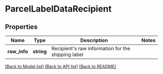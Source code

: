 # ParcelLabelDataRecipient

## Properties
Name | Type | Description | Notes
------------ | ------------- | ------------- | -------------
**raw_info** | **string** | Recipient&#x27;s raw information for the shipping label | 

[[Back to Model list]](../../README.md#documentation-for-models) [[Back to API list]](../../README.md#documentation-for-api-endpoints) [[Back to README]](../../README.md)

